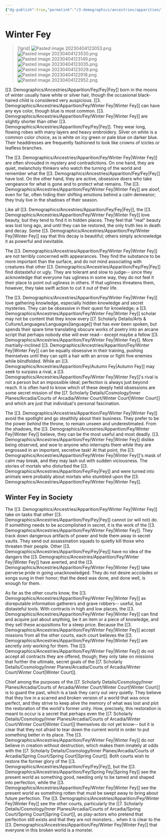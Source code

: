 ```yaml
---
{"dg-publish":true,"permalink":"/3-demographics/ancestries/apparition/fey/winter-fey/","noteIcon":""}
---
```


# Winter Fey

>[!grid]
>![Pasted image 20230404123053.png](/img/user/x.%20Assets/Attachments/Pasted%20image%2020230404123053.png)
>![Pasted image 20230404123530.png](/img/user/x.%20Assets/Attachments/Pasted%20image%2020230404123530.png)
>![Pasted image 20230404123149.png](/img/user/x.%20Assets/Attachments/Pasted%20image%2020230404123149.png)
>![Pasted image 20230404123035.png](/img/user/x.%20Assets/Attachments/Pasted%20image%2020230404123035.png)
>![Pasted image 20230404123029.png](/img/user/x.%20Assets/Attachments/Pasted%20image%2020230404123029.png)
>![Pasted image 20230404122918.png](/img/user/x.%20Assets/Attachments/Pasted%20image%2020230404122918.png)
>![Pasted image 20230404122952.png](/img/user/x.%20Assets/Attachments/Pasted%20image%2020230404122952.png)

[[3. Demographics/Ancestries/Apparition/Fey/Fey\|Fey]] born in the moons of winter usually have white or silver hair, though the occasional black-haired child is considered very auspicious. [[3. Demographics/Ancestries/Apparition/Fey/Winter Fey\|Winter Fey]] can have any eye color, though blue is most common. [[3. Demographics/Ancestries/Apparition/Fey/Winter Fey\|Winter Fey]] are slightly shorter than other [[3. Demographics/Ancestries/Apparition/Fey/Fey\|Fey]]. They wear long, flowing robes with many layers and heavy embroidery. Silver on white is a common color choice, as is white on icy green or pale blue on darker blue. Their headdresses are frequently fashioned to look like crowns of icicles or leafless branches. 

The [[3. Demographics/Ancestries/Apparition/Fey/Winter Fey\|Winter Fey]] are often shrouded in mystery and contradictions. On one hand, they are quiet, melancholy thinkers who watch the turning of the world and remember what the [[3. Demographics/Ancestries/Apparition/Fey/Fey\|Fey]] have lost. On the other hand, they are active, obsessive doers who take vengeance for what is gone and to protect what remains. The [[3. Demographics/Ancestries/Apparition/Fey/Winter Fey\|Winter Fey]] are aloof, even for far, often hiding their shifting emotions behind a calm demeanor; they truly live in the shadows of their season. 

Like all [[3. Demographics/Ancestries/Apparition/Fey/Fey\|Fey]], the [[3. Demographics/Ancestries/Apparition/Fey/Winter Fey\|Winter Fey]] love beauty, but they tend to find it in hidden places. They feel that "real" beauty was lost long ago, and until they can be restored, the only truth lies in death and decay. Some [[3. Demographics/Ancestries/Apparition/Fey/Winter Fey\|Winter Fey]] say that this decay is beautiful; others simply acknowledge it as powerful and inevitable. 

The [[3. Demographics/Ancestries/Apparition/Fey/Winter Fey\|Winter Fey]] are not terribly concerned with appearances. They find the substance to be more important than the surface, and do not mind associating with creatures that other [[3. Demographics/Ancestries/Apparition/Fey/Fey\|Fey]] find distasteful or ugly. They are tolerant and slow to judge-- since they acknowledge that everyone has ugliness in some way, they do not feel it their place to point out ugliness in others. If that ugliness threatens them, however, they take swift action to cut it out of their life. 

The [[3. Demographics/Ancestries/Apparition/Fey/Winter Fey\|Winter Fey]] love gathering knowledge, especially hidden knowledge and secret mysteries. They can be obsessive in their quest for knowledge; a [[3. Demographics/Ancestries/Apparition/Fey/Winter Fey\|Winter Fey]] scholar may not be content that they know every [[7. Scholarly Details/Arts & Culture/Languages/Languages\|language]] that has ever been spoken, but spends their spare time translating obscure works of poetry into an arcane script that perhaps nobody else will ever read-- except maybe a fellow [[3. Demographics/Ancestries/Apparition/Fey/Winter Fey\|Winter Fey]]. More martially-inclined [[3. Demographics/Ancestries/Apparition/Fey/Winter Fey\|Winter Fey]] can be equally obsessive in their training, pushing themselves until they can split a hair with an arrow or fight five enemies while blindfolded. While an [[3. Demographics/Ancestries/Apparition/Fey/Autumn Fey\|Autumn Fey]] may seek to surpass a rival, a [[3. Demographics/Ancestries/Apparition/Fey/Winter Fey\|Winter Fey]]'s rival is not a person but an impossible ideal; perfection is always just beyond reach. It is often hard to know which of these deeply held obsessions are some secret mission of the [[7. Scholarly Details/Cosmology/Inner Planes/Arcadia/Courts of Arcadia/Winter Court/Winter Court\|Winter Court]] and which are just that individual's personal fascination. 

The [[3. Demographics/Ancestries/Apparition/Fey/Winter Fey\|Winter Fey]] avoid the spotlight and go stealthily about their business. They prefer to be the power *behind* the throne, to remain unseen and underestimated. From the shadows, the [[3. Demographics/Ancestries/Apparition/Fey/Winter Fey\|Winter Fey]] believe, they can be the most useful and most deadly. [[3. Demographics/Ancestries/Apparition/Fey/Winter Fey\|Winter Fey]] dislike being observed, and woe to anyone who interrupts them while they are engrossed in an important, secretive task! At that point, the [[3. Demographics/Ancestries/Apparition/Fey/Winter Fey\|Winter Fey]]'s mask of calm may break, and they may lash out with sudden viciousness. The stories of mortals who disturbed the [[3. Demographics/Ancestries/Apparition/Fey/Fey\|Fey]] and were turned into animals were probably about mortals who stumbled upon the [[3. Demographics/Ancestries/Apparition/Fey/Winter Fey\|Winter Fey]]. 

## Winter Fey in Society 

The [[3. Demographics/Ancestries/Apparition/Fey/Winter Fey\|Winter Fey]] take on tasks that other [[3. Demographics/Ancestries/Apparition/Fey/Fey\|Fey]] cannot (or will not) do. If something needs to be accomplished in secret, it is the work of the [[3. Demographics/Ancestries/Apparition/Fey/Winter Fey\|Winter Fey]]. They track down dangerous artifacts of power and hide them away in secret vaults. They send out assassination squads to quietly kill those who threaten their people. Other [[3. Demographics/Ancestries/Apparition/Fey/Fey\|Fey]] have no idea of the dangers the [[3. Demographics/Ancestries/Apparition/Fey/Winter Fey\|Winter Fey]] have averted, and the [[3. Demographics/Ancestries/Apparition/Fey/Winter Fey\|Winter Fey]] take perverse pride in going unacknowledged. They do not desire accolades or songs sung in their honor; that the deed was done, and done well, is enough for them. 

As far as the other courts know, the [[3. Demographics/Ancestries/Apparition/Fey/Winter Fey\|Winter Fey]] as disreputable information gatherers and grave robbers-- useful, but distasteful tools. With contracts in high and low places, the [[3. Demographics/Ancestries/Apparition/Fey/Winter Fey\|Winter Fey]] can find and acquire just about anything, be it an item or a piece of knowledge, and they sell these acquisitions for a steep price. Because the [[3. Demographics/Ancestries/Apparition/Fey/Winter Fey\|Winter Fey]] accept missions from all the other courts, each court believes the [[3. Demographics/Ancestries/Apparition/Fey/Winter Fey\|Winter Fey]] are secretly *only* working for them. The [[3. Demographics/Ancestries/Apparition/Fey/Winter Fey\|Winter Fey]] do not accept all contracts they are offered, though; they only take on missions that further the ultimate, secret goals of the [[7. Scholarly Details/Cosmology/Inner Planes/Arcadia/Courts of Arcadia/Winter Court/Winter Court\|Winter Court]].

Chief among the purposes of the [[7. Scholarly Details/Cosmology/Inner Planes/Arcadia/Courts of Arcadia/Winter Court/Winter Court\|Winter Court]] is to guard the past, which is a task they carry out very quietly. They believe that they live in a scarred and broken version of a world that was once perfect, and they strive to keep alive the memory of what was lost and plot the restoration of the world's former unity. How, precisely, this restoration is meant to occur is a secret that perhaps even the [[7. Scholarly Details/Cosmology/Inner Planes/Arcadia/Courts of Arcadia/Winter Court/Winter Court\|Winter Court]] themselves do not yet know-- but it is clear that they not afraid to tear down the current world in order to put something better in its place. The [[3. Demographics/Ancestries/Apparition/Fey/Winter Fey\|Winter Fey]] do not believe in creation without destruction, which makes them innately at odds with the [[7. Scholarly Details/Cosmology/Inner Planes/Arcadia/Courts of Arcadia/Spring Court/Spring Court\|Spring Court]]. Both courts wish to restore the former glory of the [[3. Demographics/Ancestries/Apparition/Fey/Fey\|Fey]], but the [[3. Demographics/Ancestries/Apparition/Fey/Spring Fey\|Spring Fey]] see the present world as something good, needing only to be tamed and shaped into perfection, while the [[3. Demographics/Ancestries/Apparition/Fey/Winter Fey\|Winter Fey]] see the present world as something rotten that must be swept away to bring about future perfection. The [[3. Demographics/Ancestries/Apparition/Fey/Winter Fey\|Winter Fey]] see the other courts, particularly the [[7. Scholarly Details/Cosmology/Inner Planes/Arcadia/Courts of Arcadia/Spring Court/Spring Court\|Spring Court]], as play-actors who pretend that perfection still exists and that they are not monsters... when it is clear to the [[3. Demographics/Ancestries/Apparition/Fey/Winter Fey\|Winter Fey]] that everyone in this broken world is a monster. 